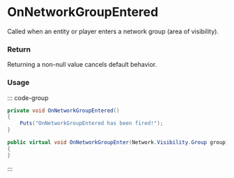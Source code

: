 <Badge type="danger" text="Carbon Compatible"/><Badge type="warning" text="Oxide Compatible"/>
# OnNetworkGroupEntered
Called when an entity or player enters a network group (area of visibility).
### Return
Returning a non-null value cancels default behavior.

### Usage
::: code-group
```csharp [Example]
private void OnNetworkGroupEntered()
{
	Puts("OnNetworkGroupEntered has been fired!");
}
```
```csharp [Source — Assembly-CSharp @ BaseNetworkable]
public virtual void OnNetworkGroupEnter(Network.Visibility.Group group)
{
}

```
:::
